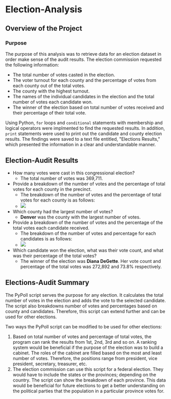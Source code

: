 # Election-Analysis

## Overview of the Project

### Purpose
The purpose of this analysis was to retrieve data for an election dataset in order make sense of the audit results. The election commission requested the following information:
- The total number of votes casted in the election.
- The voter turnout for each county and the percentage of votes from each county out of the total votes.
- The county with the highest turnout.
- The names of the individual candidates in the election and the total number of votes each candidate won.
- The winner of the election based on total number of votes received and their percentage of their total vote.

Using Python, `for` loops and `conditional` statements with membership and logical operators were implmented to find the requested results. In addition, `print` statements were used to print out the candidate and county election results. The findings were saved to a text file entitled, "Elections Results," which presented the information in a clear and understandable manner. 

## Election-Audit Results
 - How many votes were cast in this congressional election?
    - The total number of votes was 369,711.
 - Provide a breakdown of the number of votes and the percentage of total votes for each county in the precinct.
    - The breakdown of the number of votes and the percentage of total votes for each county is as follows:
    - ![](https://github.com/irenedepacina/Election_Analysis/blob/main/Resources/County_results.png)
 - Which county had the largest number of votes?
    - **Denver** was the county with the largest number of votes.
 - Provide a breakdown of the number of votes and the percentage of the total votes each candidate received.
    - The breakdown of the number of votes and percentage for each candidates is as follows:
    - ![](https://github.com/irenedepacina/Election_Analysis/blob/main/Resources/Candidates_results.png)
 - Which candidate won the election, what was their vote count, and what was their percentage of the total votes? 
    - The winner of the election was **Diana DeGette**. Her vote count and percentage of the total votes was 272,892 and 73.8% respectively.

## Elections-Audit Summary 
The PyPoll script serves the purpose for any election. It calculates the total number of votes in the election and adds the vote to the selected candidate. The script also breakdowns number of votes and percentages based on county and candidates. Therefore, this script can extend further and can be used for other elections.
 
Two ways the PyPoll script can be modified to be used for other elections:
1. Based on total number of votes and percentage of total votes, the program can rank the results from 1st, 2nd, 3rd and so on. A ranking system would be beneficial if the purpose of the election was to build a cabinet. The roles of the cabinet are filled based on the most and least number of votes. Therefore, the positions range from president, vice president, secretary, treasurer, etc. 
2. The election commission can use this script for a federal election. They would have to include the states or the provinces; depending on the country. The script can show the breakdown of each province. This data would be beneficial for future elections to get a better understanding on the political parties that the population in a particular province votes for. 